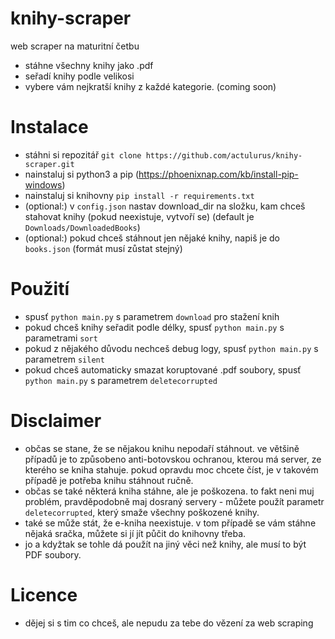 # knihy-scraper
web scraper na maturitní četbu

- stáhne všechny knihy jako .pdf
- seřadí knihy podle velikosi
- vybere vám nejkratší knihy z každé kategorie. (coming soon)

# Instalace
- stáhni si repozitář `git clone https://github.com/actulurus/knihy-scraper.git`
- nainstaluj si python3 a pip (https://phoenixnap.com/kb/install-pip-windows)
- nainstaluj si knihovny `pip install -r requirements.txt`
- (optional:) v `config.json` nastav download_dir na složku, kam chceš stahovat knihy (pokud neexistuje, vytvoří se) (default je `Downloads/DownloadedBooks`)
- (optional:) pokud chceš stáhnout jen nějaké knihy, napiš je do `books.json` (formát musí zůstat stejný)

# Použití
- spusť `python main.py` s parametrem `download` pro stažení knih
- pokud chceš knihy seřadit podle délky, spusť `python main.py` s parametrami `sort`
- pokud z nějakého důvodu nechceš debug logy, spusť `python main.py` s parametrem `silent`
- pokud chceš automaticky smazat koruptované .pdf soubory, spusť `python main.py` s parametrem `deletecorrupted`

# Disclaimer
- občas se stane, že se nějakou knihu nepodaří stáhnout. ve většině případů je to způsobeno anti-botovskou ochranou, kterou má server, ze kterého se kniha stahuje. pokud opravdu moc chcete číst, je v takovém případě je potřeba knihu stáhnout ručně.
- občas se také některá kniha stáhne, ale je poškozena. to fakt neni muj problém, pravděpodobně maj dosraný servery - můžete použít parametr `deletecorrupted`, který smaže všechny poškozené knihy.
- také se může stát, že e-kniha neexistuje. v tom případě se vám stáhne nějaká sračka, můžete si jí jít půčit do knihovny třeba.
- jo a kdyžtak se tohle dá použít na jiný věci než knihy, ale musí to být PDF soubory.

# Licence
- dějej si s tim co chceš, ale nepudu za tebe do vězení za web scraping